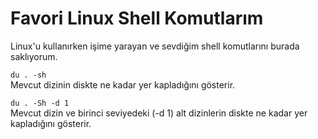
# Favori Linux Shell Komutlarım
Linux'u kullanırken işime yarayan ve sevdiğim shell komutlarını burada saklıyorum.

`du . -sh`<br>
Mevcut dizinin diskte ne kadar yer kapladığını gösterir.

`du . -Sh -d 1`<br>
Mevcut dizin ve birinci seviyedeki (-d 1) alt dizinlerin diskte ne kadar yer kapladığını gösterir.
